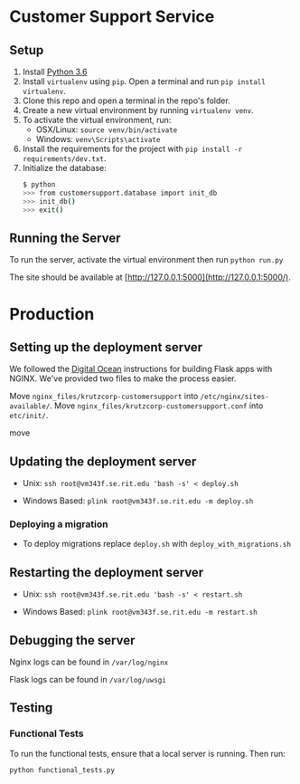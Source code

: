 # Customer Support Service

## Setup

1. Install [Python 3.6](https://www.python.org/downloads/)
2. Install `virtualenv` using `pip`. Open a terminal and run `pip install virtualenv`.
3. Clone this repo and open a terminal in the repo's folder.
4. Create a new virtual environment by running `virtualenv venv`.
5. To activate the virtual environment, run:
    - OSX/Linux: `source venv/bin/activate`
    - Windows: `venv\Scripts\activate`
6. Install the requirements for the project with `pip install -r requirements/dev.txt`.
7. Initialize the database:
    ```bash
    $ python
    >>> from customersupport.database import init_db
    >>> init_db()
    >>> exit()
    ```

## Running the Server

To run the server, activate the virtual environment then run `python run.py`

The site should be available at [http://127.0.0.1:5000](http://127.0.0.1:5000/).

# Production

## Setting up the deployment server

We followed the [Digital Ocean](https://www.digitalocean.com/community/tutorials/how-to-serve-flask-applications-with-uwsgi-and-nginx-on-ubuntu-14-04) instructions for building Flask apps with NGINX. We've provided two files to make the process easier.

Move `nginx_files/krutzcorp-customersupport` into `/etc/nginx/sites-available/`.
Move `nginx_files/krutzcorp-customersupport.conf` into `etc/init/`.

move 

## Updating the deployment server

- Unix:
`ssh root@vm343f.se.rit.edu 'bash -s' < deploy.sh`

- Windows Based:
`plink root@vm343f.se.rit.edu -m deploy.sh`

### Deploying a migration

- To deploy migrations replace `deploy.sh` with `deploy_with_migrations.sh`

## Restarting the deployment server

- Unix:
`ssh root@vm343f.se.rit.edu 'bash -s' < restart.sh`

- Windows Based:
`plink root@vm343f.se.rit.edu -m restart.sh`

## Debugging the server

Nginx logs can be found in `/var/log/nginx`

Flask logs can be found in `/var/log/uwsgi`

## Testing

### Functional Tests

To run the functional tests, ensure that a local server is running. Then run:
```
python functional_tests.py
```
